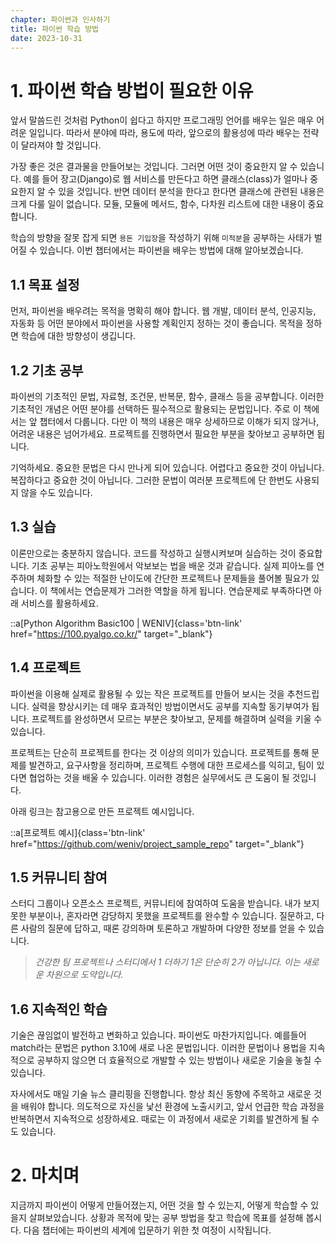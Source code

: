 ```yaml
---
chapter: 파이썬과 인사하기
title: 파이썬 학습 방법
date: 2023-10-31
---
```


# 1. 파이썬 학습 방법이 필요한 이유

앞서 말씀드린 것처럼 Python이 쉽다고 하지만 프로그래밍 언어를 배우는 일은 매우 어려운 일입니다. 따라서 분야에 따라, 용도에 따라, 앞으로의 활용성에 따라 배우는 전략이 달라져야 할 것입니다.

가장 좋은 것은 결과물을 만들어보는 것입니다. 그러면 어떤 것이 중요한지 알 수 있습니다. 예를 들어 장고(Django)로 웹 서비스를 만든다고 하면 클래스(class)가 얼마나 중요한지 알 수 있을 것입니다. 반면 데이터 분석을 한다고 한다면 클래스에 관련된 내용은 크게 다룰 일이 없습니다. 모듈, 모듈에 메서드, 함수, 다차원 리스트에 대한 내용이 중요합니다.

학습의 방향을 잘못 잡게 되면 `용돈 기입장`을 작성하기 위해 `미적분`을 공부하는 사태가 벌어질 수 있습니다. 이번 챕터에서는 파이썬을 배우는 방법에 대해 알아보겠습니다.

## 1.1 목표 설정

먼저, 파이썬을 배우려는 목적을 명확히 해야 합니다. 웹 개발, 데이터 분석, 인공지능, 자동화 등 어떤 분야에서 파이썬을 사용할 계획인지 정하는 것이 좋습니다. 목적을 정하면 학습에 대한 방향성이 생깁니다.

## 1.2 기초 공부

파이썬의 기초적인 문법, 자료형, 조건문, 반복문, 함수, 클래스 등을 공부합니다. 이러한 기초적인 개념은 어떤 분야를 선택하든 필수적으로 활용되는 문법입니다. 주로 이 책에서는 앞 챕터에서 다룹니다. 다만 이 책의 내용은 매우 상세하므로 이해가 되지 않거나, 어려운 내용은 넘어가세요. 프로젝트를 진행하면서 필요한 부분을 찾아보고 공부하면 됩니다.

기억하세요. 중요한 문법은 다시 만나게 되어 있습니다. 어렵다고 중요한 것이 아닙니다. 복잡하다고 중요한 것이 아닙니다. 그러한 문법이 여러분 프로젝트에 단 한번도 사용되지 않을 수도 있습니다.

## 1.3 실습

이론만으로는 충분하지 않습니다. 코드를 작성하고 실행시켜보며 실습하는 것이 중요합니다. 기초 공부는 피아노학원에서 악보보는 법을 배운 것과 같습니다. 실제 피아노를 연주하며 체화할 수 있는 적절한 난이도에 간단한 프로젝트나 문제들을 풀어볼 필요가 있습니다. 이 책에서는 연습문제가 그러한 역할을 하게 됩니다. 연습문제로 부족하다면 아래 서비스를 활용하세요.

::a[Python Algorithm Basic100 | WENIV]{class='btn-link' href="https://100.pyalgo.co.kr/" target="\_blank"}

## 1.4 프로젝트

파이썬을 이용해 실제로 활용될 수 있는 작은 프로젝트를 만들어 보시는 것을 추천드립니다. 실력을 향상시키는 데 매우 효과적인 방법이면서도 공부를 지속할 동기부여가 됩니다. 프로젝트를 완성하면서 모르는 부분은 찾아보고, 문제를 해결하며 실력을 키울 수 있습니다.

프로젝트는 단순히 프로젝트를 한다는 것 이상의 의미가 있습니다. 프로젝트를 통해 문제를 발견하고, 요구사항을 정리하며, 프로젝트 수행에 대한 프로세스를 익히고, 팀이 있다면 협업하는 것을 배울 수 있습니다. 이러한 경험은 실무에서도 큰 도움이 될 것입니다.

아래 링크는 참고용으로 만든 프로젝트 예시입니다.

::a[프로젝트 예시]{class='btn-link' href="https://github.com/weniv/project_sample_repo" target="\_blank"}

## 1.5 커뮤니티 참여

스터디 그룹이나 오픈소스 프로젝트, 커뮤니티에 참여하여 도움을 받습니다. 내가 보지 못한 부분이나, 혼자라면 감당하지 못했을 프로젝트를 완수할 수 있습니다. 질문하고, 다른 사람의 질문에 답하고, 때론 강의하며 토론하고 개발하며 다양한 정보를 얻을 수 있습니다.

> _건강한 팀 프로젝트나 스터디에서 1 더하기 1은 단순히 2가 아닙니다. 이는 새로운 차원으로 도약입니다._

## 1.6 지속적인 학습

기술은 끊임없이 발전하고 변화하고 있습니다. 파이썬도 마찬가지입니다. 예를들어 match라는 문법은 python 3.10에 새로 나온 문법입니다. 이러한 문법이나 용법을 지속적으로 공부하지 않으면 더 효율적으로 개발할 수 있는 방법이나 새로운 기술을 놓칠 수 있습니다.

자사에서도 매일 기술 뉴스 클리핑을 진행합니다. 항상 최신 동향에 주목하고 새로운 것을 배워야 합니다. 의도적으로 자신을 낯선 환경에 노출시키고, 앞서 언급한 학습 과정을 반복하면서 지속적으로 성장하세요. 때로는 이 과정에서 새로운 기회를 발견하게 될 수도 있습니다.

# 2. 마치며

지금까지 파이썬이 어떻게 만들어졌는지, 어떤 것을 할 수 있는지, 어떻게 학습할 수 있을지 살펴보았습니다. 상황과 목적에 맞는 공부 방법을 찾고 학습에 목표를 설정해 봅시다. 다음 챕터에는 파이썬의 세계에 입문하기 위한 첫 여정이 시작됩니다.
